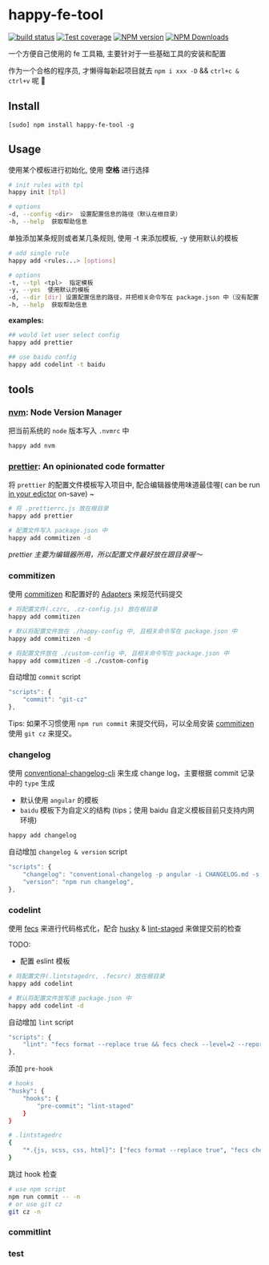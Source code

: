 # happy-fe-tool

[![build status](https://img.shields.io/travis/cyseria/happy-fe-tool/master.svg?style=flat-square)](https://travis-ci.org/cyseria/happy-fe-tool)
[![Test coverage](https://img.shields.io/codecov/c/github/cyseria/happy-fe-tool.svg?style=flat-square)](https://codecov.io/github/cyseria/happy-fe-tool?branch=master)
[![NPM version](https://img.shields.io/npm/v/happy-fe-tool.svg?style=flat-square)](https://www.npmjs.com/package/happy-fe-tool)
[![NPM Downloads](https://img.shields.io/npm/dm/happy-fe-tool.svg?style=flat-square&maxAge=43200)](https://www.npmjs.com/package/happy-fe-tool)

一个方便自己使用的 fe 工具箱, 主要针对于一些基础工具的安装和配置

作为一个合格的程序员, 才懒得每新起项目就去 `npm i xxx -D` && `ctrl+c & ctrl+v` 呢 🌝

## Install
```
[sudo] npm install happy-fe-tool -g
```

## Usage

使用某个模板进行初始化, 使用 **空格** 进行选择

```bash
# init rules with tpl
happy init [tpl]

# options
-d, --config <dir>  设置配置信息的路径（默认在根目录）
-h, --help  获取帮助信息
```

单独添加某条规则或者某几条规则, 使用 -t 来添加模板, -y 使用默认的模板

```bash
# add single rule
happy add <rules...> [options]

# options
-t, --tpl <tpl>  指定模板
-y, --yes  使用默认的模板
-d, --dir [dir] 设置配置信息的路径，并把相关命令写在 package.json 中（没有配置 dir 默认在 happy-config）
-h, --help  获取帮助信息
```

**examples:**

```bash
## would let user select config
happy add prettier

## use baidu config
happy add codelint -t baidu
```

## tools
### [nvm](https://github.com/creationix/nvm): Node Version Manager

把当前系统的 `node` 版本写入 `.nvmrc` 中

```bash
happy add nvm
```

### [prettier](https://github.com/prettier/prettier): An opinionated code formatter

将 `prettier` 的配置文件模板写入项目中, 配合编辑器使用味道最佳喔( can be run [in your edictor](https://prettier.io/docs/en/editors.html) on-save) ~

```bash
# 将 .prettierrc.js 放在根目录
happy add prettier

# 配置文件写入 package.json 中
happy add commitizen -d
```

*prettier 主要为编辑器所用，所以配置文件最好放在跟目录喔～*

### commitizen

使用 [commitizen](https://github.com/commitizen/cz-cli) 和配置好的 [Adapters](https://github.com/commitizen/cz-cli#adapters) 来规范代码提交


```bash
# 将配置文件(.czrc, .cz-config.js) 放在根目录
happy add commitizen

# 默认将配置文件放在 ./happy-config 中, 且相关命令写在 package.json 中
happy add commitizen -d

# 将配置文件放在 ./custom-config 中, 且相关命令写在 package.json 中
happy add commitizen -d ./custom-config
```

自动增加 `commit` script

```javascript
"scripts": {
    "commit": "git-cz"
},
```

Tips: 如果不习惯使用 `npm run commit` 来提交代码，可以全局安装 [commitizen](https://github.com/commitizen/cz-cli) 使用 `git cz` 来提交。

### changelog

使用 [conventional-changelog-cli](https://github.com/conventional-changelog/conventional-changelog/tree/master/packages/conventional-changelog-cli) 来生成 change log，主要根据 commit 记录中的 `type` 生成

- 默认使用 `angular` 的模板
- `baidu` 模板下为自定义的结构 (tips；使用 baidu 自定义模板目前只支持内网环境)


```bash
happy add changelog
```

自动增加 `changelog & version` script

```javascript
"scripts": {
    "changelog": "conventional-changelog -p angular -i CHANGELOG.md -s -r 0 && git add CHANGELOG.md",
    "version": "npm run changelog",
},
```

### codelint

使用 [fecs](https://github.com/ecomfe/fecs) 来进行代码格式化，配合 [husky](https://github.com/typicode/husky) & [lint-staged](https://github.com/okonet/lint-staged) 来做提交前的检查

TODO:
- 配置 eslint 模板


```bash
# 将配置文件(.lintstagedrc, .fecsrc) 放在根目录
happy add codelint

# 默认将配置文件放写进 package.json 中
happy add codelint -d
```

自动增加 `lint` script

```javascript
"scripts": {
    "lint": "fecs format --replace true && fecs check --level=2 --reporter=baidu --rule"
},
```

添加 `pre-hook`

```bash
# hooks
"husky": {
    "hooks": {
        "pre-commit": "lint-staged"
    }
}

# .lintstagedrc
{
    "*.{js, scss, css, html}": ["fecs format --replace true", "fecs check --level=2 --reporter=baidu --rule", "git add"]
}
```

跳过 hook 检查

```bash
# use npm script
npm run commit -- -n
# or use git cz
git cz -n
```

### commitlint

### test
